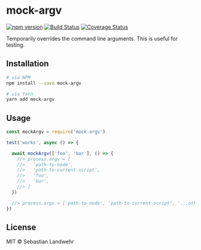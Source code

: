 <!--@h1([pkg.name])-->
# mock-argv
<!--/@-->

<!--@shields('npm', 'travis', 'coveralls')-->
[![npm version](https://img.shields.io/npm/v/mock-argv.svg)](https://www.npmjs.com/package/mock-argv) [![Build Status](https://img.shields.io/travis/dword-design/mock-argv/master.svg)](https://travis-ci.org/dword-design/mock-argv) [![Coverage Status](https://img.shields.io/coveralls/dword-design/mock-argv/master.svg)](https://coveralls.io/r/dword-design/mock-argv?branch=master)
<!--/@-->

<!--@pkg.description-->
Temporarily overrides the command line arguments. This is useful for testing.
<!--/@-->

## Installation

```sh
# via NPM
npm install --save mock-argv

# via Yarn
yarn add mock-argv
```

## Usage

```js
const mockArgv = require('mock-argv')

test('works', async () => {

  await mockArgv(['foo', 'bar'], () => {
    //> process.argv = [
    //>   'path-to-node',
    //>   'path-to-current-script',
    //>   'foo',
    //>   'bar',
    //> ]
  })

  //> process.argv = ['path-to-node', 'path-to-current-script', '...other-params']
})
```

<!--@license()-->
## License

MIT © Sebastian Landwehr
<!--/@-->
